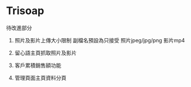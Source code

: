 # Trisoap
待改進部分

1. 照片及影片上傳大小限制 副檔名預設為只接受 照片jpeg/jpg/png 影片mp4

2. 留心語主頁抓取照片及影片

4. 客戶累積銷售額功能

5. 管理頁面主頁資料分頁